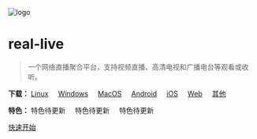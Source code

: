![logo](/_media/logo.png)

# real-live

> 一个网络直播聚合平台，支持视频直播、高清电视和广播电台等观看或收听。

**下载：** [Linux](https://github.com/parzulpan/real-live/releases/download/v1.3.0/real_live_v1.3.0_linux_64.tar.gz) &nbsp;&nbsp;&nbsp; [Windows](https://github.com/parzulpan/real-live/releases/download/v1.3.0/real_live_v1.3.0_linux_64.tar.gz) &nbsp;&nbsp;&nbsp; [MacOS](https://github.com/parzulpan/real-live/releases/download/v1.3.0/real_live_v1.3.0_linux_64.tar.gz) &nbsp;&nbsp;&nbsp; [Android](https://github.com/parzulpan/real-live/releases/download/v1.3.0/real_live_v1.3.0_linux_64.tar.gz) &nbsp;&nbsp;&nbsp; [iOS](https://github.com/parzulpan/real-live/releases/download/v1.3.0/real_live_v1.3.0_linux_64.tar.gz) &nbsp;&nbsp;&nbsp; [Web](https://web.real-live.parzulpan.cn) &nbsp;&nbsp;&nbsp; [其他](https://github.com/parzulpan/real-live/releases)

**特色：** 特色待更新 &nbsp;&nbsp;&nbsp; 特色待更新 &nbsp;&nbsp;&nbsp; 特色待更新

[快速开始](/README.md)